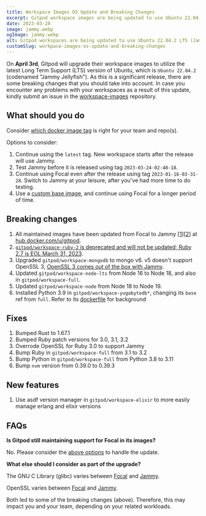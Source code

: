 ```yaml
---
title: Workspace Images OS Update and Breaking Changes
excerpt: Gitpod workspace images are being updated to use Ubuntu 22.04.2 LTS (Jammy Jellyfish). There are breaking changes to consider.
date: 2023-03-28
image: jammy.webp
ogImage: jammy.webp
alt: Gitpod workspaces are being updated to use Ubuntu 22.04.2 LTS (Jammy Jellyfish).
customSlug: workpace-images-os-update-and-breaking-changes
---
```


On **April 3rd**, Gitpod will upgrade their workspace images to utilize the latest Long Term Support (LTS) version of Ubuntu, which is `Ubuntu 22.04.2` (codenamed "Jammy Jellyfish"). As this is a significant release, there are some breaking changes that you should take into account. In case you encounter any problems with your workspaces as a result of this update, kindly submit an issue in the [workspace-images](https://github.com/gitpod-io/workspace-images) repository.

## What should you do

Consider [which docker image tag](https://www.gitpod.io/docs/configure/workspaces/workspace-image#docker-image-tags) is right for your team and repo(s).

Options to consider:

1. Continue using the `latest` tag. New workspace starts after the release will use Jammy.
2. Test Jammy before it is released using tag `2023-03-24-02-48-18`.
3. Continue using Focal even after the release using tag `2023-01-16-03-31-28`. Switch to Jammy at your leisure, after you've had more time to do testing.
4. Use a [custom base image](https://www.gitpod.io/docs/configure/workspaces/workspace-image#custom-base-image), and continue using Focal for a longer period of time.

## Breaking changes

1. All maintained images have been updated from Focal to Jammy [[1](https://github.com/gitpod-io/workspace-images/#-images-well-maintain)][[2](https://github.com/gitpod-io/workspace-images/#-specific-images)] at [hub.docker.com/u/gitpod](https://hub.docker.com/u/gitpod).
2. [`gitpod/workspace-ruby-2` is deprecated and will not be updated; Ruby 2.7 is EOL March 31, 2023](https://endoflife.date/ruby).
3. Upgraded `gitpod/workspace-mongodb` to mongo v6. v5 doesn't support OpenSSL 3, [OpenSSL 3 comes out of the box with Jammy](https://packages.ubuntu.com/source/jammy/openssl).
4. Updated `gitpod/workspace-node-lts` from Node 16 to Node 18, and also in `gitpod/workspace-full`.
5. Updated `gitpod/workspace-node` from Node 18 to Node 19.
6. Installed Python 3.9 in `gitpod/workspace-yugabytedb*`, changing its `base` ref from `full`. Refer to its [dockerfile](https://github.com/gitpod-io/workspace-images/blob/kylos101/jam/chunks/tool-yugabytedb/Dockerfile#L27) for background



## Fixes

1. Bumped Rust to 1.67.1
2. Bumped Ruby patch versions for 3.0, 3.1, 3.2
3. Overrode OpenSSL for Ruby 3.0 to support Jammy
4. Bump Ruby in `gitpod/workspace-full` from 3.1 to 3.2
5. Bump Python in `gitpod/workspace-full` from Python 3.8 to 3.11
6. Bump `nvm` version from 0.39.0 to 0.39.3

## New features

1. Use asdf version manager in `gitpod/workspace-elixir` to more easily manage erlang and elixir versions

## FAQs

**Is Gitpod still maintaining support for Focal in its images?**

No. Please consider the [above options](#what-should-you-do) to handle the update.

**What else should I consider as part of the upgrade?**

The GNU C Library (glibc) varies between [Focal](https://packages.ubuntu.com/source/focal/glibc) and [Jammy](https://packages.ubuntu.com/source/jammy/glibc).

OpenSSL varies between [Focal](https://launchpad.net/ubuntu/focal/+source/openssl) and [Jammy](https://launchpad.net/ubuntu/jammy/+source/openssl).

Both led to some of the breaking changes (above). Therefore, this may impact you and your team, depending on your related workloads.
